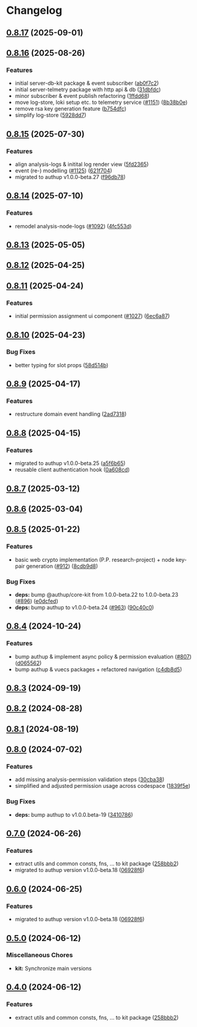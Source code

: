 # Changelog

## [0.8.17](https://github.com/PrivateAIM/hub/compare/v0.8.16...v0.8.17) (2025-09-01)

## [0.8.16](https://github.com/PrivateAIM/hub/compare/v0.8.15...v0.8.16) (2025-08-26)


### Features

* initial server-db-kit package & event subscriber ([ab0f7c2](https://github.com/PrivateAIM/hub/commit/ab0f7c2ba4e87b6c3794f941dfd90a08aefd3730))
* initial server-telmetry package with http api & db ([31dbfdc](https://github.com/PrivateAIM/hub/commit/31dbfdcd7c5a0d833aa5021c44da00fb8685e55e))
* minor subscriber & event publish refactoring ([1ffdd68](https://github.com/PrivateAIM/hub/commit/1ffdd6853283409e83d1d9bb89a67e2964e3cb35))
* move log-store, loki setup etc. to telemetry service ([#1151](https://github.com/PrivateAIM/hub/issues/1151)) ([8b38b0e](https://github.com/PrivateAIM/hub/commit/8b38b0ee0fafafb121eb4efb0aaf548c27edcde4))
* remove rsa key generation feature ([b754dfc](https://github.com/PrivateAIM/hub/commit/b754dfce9e17a28e09319e14deb0c5473c0b2ae6))
* simplify log-store ([5928dd7](https://github.com/PrivateAIM/hub/commit/5928dd72429d2ee0582da05252c2b5f3f9b3cb28))

## [0.8.15](https://github.com/PrivateAIM/hub/compare/v0.8.14...v0.8.15) (2025-07-30)


### Features

* align analysis-logs & initital log render view ([5fd2365](https://github.com/PrivateAIM/hub/commit/5fd236552dd8489d7ab00bf6f59751824ce554fd))
* event (re-) modelling ([#1125](https://github.com/PrivateAIM/hub/issues/1125)) ([621f704](https://github.com/PrivateAIM/hub/commit/621f7041794d0bf6d530445a9c3e7c9b66a373ba))
* migrated to authup v1.0.0-beta.27 ([f96db78](https://github.com/PrivateAIM/hub/commit/f96db782a5b74e3aa8ab1ada270af770f3c92631))

## [0.8.14](https://github.com/PrivateAIM/hub/compare/v0.8.13...v0.8.14) (2025-07-10)


### Features

* remodel analysis-node-logs ([#1092](https://github.com/PrivateAIM/hub/issues/1092)) ([4fc553d](https://github.com/PrivateAIM/hub/commit/4fc553d62fa7496b464b39d78a3942e492046eac))

## [0.8.13](https://github.com/PrivateAIM/hub/compare/v0.8.12...v0.8.13) (2025-05-05)

## [0.8.12](https://github.com/PrivateAIM/hub/compare/v0.8.11...v0.8.12) (2025-04-25)

## [0.8.11](https://github.com/PrivateAIM/hub/compare/v0.8.10...v0.8.11) (2025-04-24)


### Features

* initial permission assignment ui component ([#1027](https://github.com/PrivateAIM/hub/issues/1027)) ([6ec6a87](https://github.com/PrivateAIM/hub/commit/6ec6a876b368f6cb373976a1d126f9119bed429e))

## [0.8.10](https://github.com/PrivateAIM/hub/compare/v0.8.9...v0.8.10) (2025-04-23)


### Bug Fixes

* better typing for slot props ([58d514b](https://github.com/PrivateAIM/hub/commit/58d514b96d759eab9356431876cd15d9ed592f4f))

## [0.8.9](https://github.com/PrivateAIM/hub/compare/v0.8.8...v0.8.9) (2025-04-17)


### Features

* restructure domain event handling ([2ad7318](https://github.com/PrivateAIM/hub/commit/2ad7318930bd342d571105982fc92996443326fa))

## [0.8.8](https://github.com/PrivateAIM/hub/compare/v0.8.7...v0.8.8) (2025-04-15)


### Features

* migrated to authup v1.0.0-beta.25 ([a5f6b65](https://github.com/PrivateAIM/hub/commit/a5f6b65499ee3a8c4b4bbdcda47979fa73ee5c48))
* reusable client authentication hook ([0a608cd](https://github.com/PrivateAIM/hub/commit/0a608cd94984314166c15fa11684e022b5ceb53e))

## [0.8.7](https://github.com/PrivateAIM/hub/compare/v0.8.6...v0.8.7) (2025-03-12)

## [0.8.6](https://github.com/PrivateAIM/hub/compare/v0.8.5...v0.8.6) (2025-03-04)

## [0.8.5](https://github.com/PrivateAIM/hub/compare/v0.8.4...v0.8.5) (2025-01-22)


### Features

* basic web crypto implementation (P.P. research-project) + node key-pair generation ([#912](https://github.com/PrivateAIM/hub/issues/912)) ([8cdb9d8](https://github.com/PrivateAIM/hub/commit/8cdb9d8ff140400426ccbd61f254a47fa0e3fab1))


### Bug Fixes

* **deps:** bump @authup/core-kit from 1.0.0-beta.22 to 1.0.0-beta.23 ([#896](https://github.com/PrivateAIM/hub/issues/896)) ([e0dcfed](https://github.com/PrivateAIM/hub/commit/e0dcfed47320bd53fadbca11a05ca677ed0ef7ff))
* **deps:** bump authup to v1.0.0-beta.24 ([#963](https://github.com/PrivateAIM/hub/issues/963)) ([90c40c0](https://github.com/PrivateAIM/hub/commit/90c40c0d55018557ee8bb381aad7e3cfbcd29b83))

## [0.8.4](https://github.com/PrivateAIM/hub/compare/v0.8.3...v0.8.4) (2024-10-24)


### Features

* bump authup & implement async policy & permission evaluation ([#807](https://github.com/PrivateAIM/hub/issues/807)) ([d065562](https://github.com/PrivateAIM/hub/commit/d065562585076e26553ad5a39f4a5789f7e18f24))
* bump authup & vuecs packages + refactored navigation ([c4db8d5](https://github.com/PrivateAIM/hub/commit/c4db8d51588b3d701815e2ba2f9b80e594f3663f))

## [0.8.3](https://github.com/PrivateAIM/hub/compare/v0.8.2...v0.8.3) (2024-09-19)

## [0.8.2](https://github.com/PrivateAIM/hub/compare/v0.8.1...v0.8.2) (2024-08-28)

## [0.8.1](https://github.com/PrivateAIM/hub/compare/v0.8.0...v0.8.1) (2024-08-19)

## [0.8.0](https://github.com/PrivateAIM/hub/compare/v0.7.0...v0.8.0) (2024-07-02)


### Features

* add missing analysis-permission validation steps ([30cba38](https://github.com/PrivateAIM/hub/commit/30cba3846cd7579b9482b7cd8f622d4cb39f5529))
* simplified and adjusted permission usage across codespace ([1839f5e](https://github.com/PrivateAIM/hub/commit/1839f5eb768f120e268e57e0a496fef5eb0eca41))


### Bug Fixes

* **deps:** bump authup to v1.0.0.beta-19 ([3410786](https://github.com/PrivateAIM/hub/commit/34107860d7f810cea7b2024b0f303cd70d32a5fe))

## [0.7.0](https://github.com/PrivateAIM/hub/compare/v0.6.0...v0.7.0) (2024-06-26)


### Features

* extract utils and common consts, fns, ... to kit package ([258bbb2](https://github.com/PrivateAIM/hub/commit/258bbb21bfbf671a7cfad3e91740a1737eaf3f71))
* migrated to authup version v1.0.0-beta.18 ([06928f6](https://github.com/PrivateAIM/hub/commit/06928f681120b423f962a7869f8f6b12708d3047))

## [0.6.0](https://github.com/PrivateAIM/hub/compare/kit-v0.5.0...kit-v0.6.0) (2024-06-25)


### Features

* migrated to authup version v1.0.0-beta.18 ([06928f6](https://github.com/PrivateAIM/hub/commit/06928f681120b423f962a7869f8f6b12708d3047))

## [0.5.0](https://github.com/PrivateAIM/hub/compare/kit-v0.4.0...kit-v0.5.0) (2024-06-12)


### Miscellaneous Chores

* **kit:** Synchronize main versions

## [0.4.0](https://github.com/PrivateAIM/hub/compare/kit-v0.4.0...kit-v0.4.0) (2024-06-12)


### Features

* extract utils and common consts, fns, ... to kit package ([258bbb2](https://github.com/PrivateAIM/hub/commit/258bbb21bfbf671a7cfad3e91740a1737eaf3f71))
